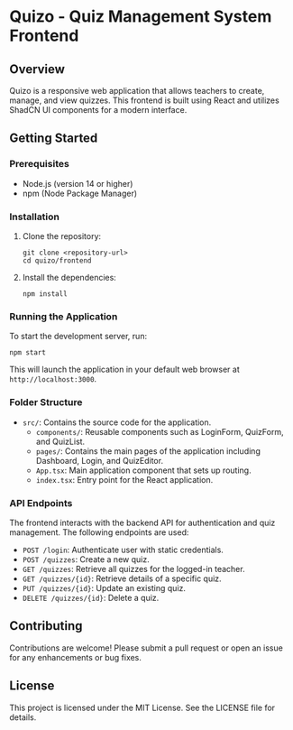 # Quizo - Quiz Management System Frontend

## Overview
Quizo is a responsive web application that allows teachers to create, manage, and view quizzes. This frontend is built using React and utilizes ShadCN UI components for a modern interface.

## Getting Started

### Prerequisites
- Node.js (version 14 or higher)
- npm (Node Package Manager)

### Installation
1. Clone the repository:
   ```
   git clone <repository-url>
   cd quizo/frontend
   ```

2. Install the dependencies:
   ```
   npm install
   ```

### Running the Application
To start the development server, run:
```
npm start
```
This will launch the application in your default web browser at `http://localhost:3000`.

### Folder Structure
- `src/`: Contains the source code for the application.
  - `components/`: Reusable components such as LoginForm, QuizForm, and QuizList.
  - `pages/`: Contains the main pages of the application including Dashboard, Login, and QuizEditor.
  - `App.tsx`: Main application component that sets up routing.
  - `index.tsx`: Entry point for the React application.

### API Endpoints
The frontend interacts with the backend API for authentication and quiz management. The following endpoints are used:
- `POST /login`: Authenticate user with static credentials.
- `POST /quizzes`: Create a new quiz.
- `GET /quizzes`: Retrieve all quizzes for the logged-in teacher.
- `GET /quizzes/{id}`: Retrieve details of a specific quiz.
- `PUT /quizzes/{id}`: Update an existing quiz.
- `DELETE /quizzes/{id}`: Delete a quiz.

## Contributing
Contributions are welcome! Please submit a pull request or open an issue for any enhancements or bug fixes.

## License
This project is licensed under the MIT License. See the LICENSE file for details.
